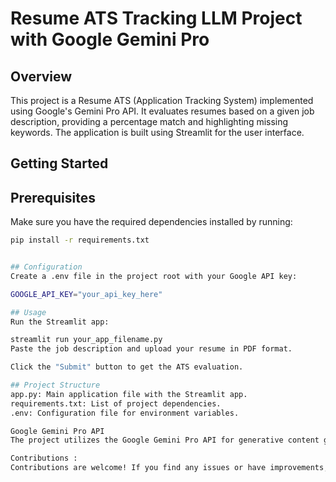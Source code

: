 # Resume ATS Tracking LLM Project with Google Gemini Pro

## Overview

This project is a Resume ATS (Application Tracking System) implemented using Google's Gemini Pro API. It evaluates resumes based on a given job description, providing a percentage match and highlighting missing keywords. The application is built using Streamlit for the user interface.

## Getting Started

## Prerequisites

Make sure you have the required dependencies installed by running:

```bash
pip install -r requirements.txt


## Configuration
Create a .env file in the project root with your Google API key:

GOOGLE_API_KEY="your_api_key_here"

## Usage
Run the Streamlit app:

streamlit run your_app_filename.py
Paste the job description and upload your resume in PDF format.

Click the "Submit" button to get the ATS evaluation.

## Project Structure
app.py: Main application file with the Streamlit app.
requirements.txt: List of project dependencies.
.env: Configuration file for environment variables.

Google Gemini Pro API
The project utilizes the Google Gemini Pro API for generative content generation. Make sure to obtain an API key and set it in the .env file.

Contributions : 
Contributions are welcome! If you find any issues or have improvements, feel free to open an issue or submit a pull request.



